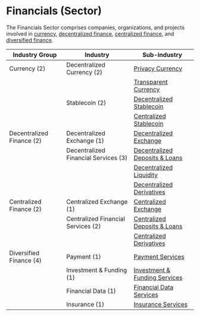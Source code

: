 # Financials (Sector)

The Financials Sector comprises companies, organizations, and projects involved in [currency](currency-industry-group.md), [decentralized finance](decentralized-finance-industry-group.md), [centralized finance](centralized-finance-industry-group.md), and [diversified finance](diversified-finance-industry-group.md).

| Industry Group            | Industry                             | Sub-industry                                                                                                        |
| ------------------------- | ------------------------------------ | ------------------------------------------------------------------------------------------------------------------- |
| Currency (2)              | Decentralized Currency (2)           | [Privacy Currency](currency-industry-group.md#privacy-currency-sub-industry)                                        |
|                           |                                      | [Transparent Currency](currency-industry-group.md#transparent-currency-sub-industry)                                |
|                           | Stablecoin (2)                       | [Decentralized Stablecoin](currency-industry-group.md#decentralized-stablecoin-sub-industry)                        |
|                           |                                      | [Centralized Stablecoin](currency-industry-group.md#centralized-stablecoin-sub-industry)                            |
| Decentralized Finance (2) | Decentralized Exchange (1)           | [Decentralized Exchange](decentralized-finance-industry-group.md#decentralized-exchange-sub-industry)               |
|                           | Decentralized Financial Services (3) | [Decentralized Deposits & Loans](decentralized-finance-industry-group.md#deposits-and-loans-sub-industry)           |
|                           |                                      | [Decentralized Liquidity](decentralized-finance-industry-group.md#decentralized-liquidity-services-sub-industry)    |
|                           |                                      | [Decentralized Derivatives](decentralized-finance-industry-group.md#decentralized-derivatives-sub-industry)         |
| Centralized Finance (2)   | Centralized Exchange (1)             | [Centralized Exchange](centralized-finance-industry-group.md#centralized-exchange-sub-industry)                     |
|                           | Centralized Financial Services (2)   | [Centralized Deposits & Loans](centralized-finance-industry-group.md#centralized-deposits-and-loans-sub-industry)   |
|                           |                                      | [Centralized Derivatives](centralized-finance-industry-group.md#centralized-derivatives-sub-industry)               |
| Diversified Finance (4)   | Payment (1)                          | [Payment Services](diversified-finance-industry-group.md#payment-services-sub-industry)                             |
|                           | Investment & Funding (1)             | [Investment & Funding Services](diversified-finance-industry-group.md#investment-and-funding-services-sub-industry) |
|                           | Financial Data (1)                   | [Financial Data Services](diversified-finance-industry-group.md#financial-data-services-sub-industry)               |
|                           | Insurance (1)                        | [Insurance Services](diversified-finance-industry-group.md#insurance-services-sub-industry)                         |
